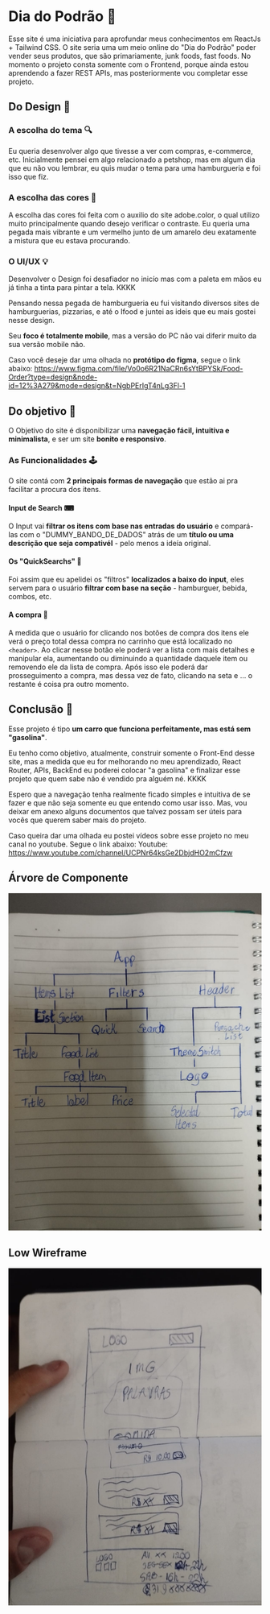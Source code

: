 # Dia do Podrão 🤤

Esse site é uma iniciativa para aprofundar meus conhecimentos em ReactJs + Tailwind CSS.
O site seria uma um meio online do "Dia do Podrão" poder vender seus produtos, que são primariamente, junk foods, fast foods.
No momento o projeto consta somente com o Frontend, porque ainda estou aprendendo a fazer REST APIs, mas posteriormente vou completar esse projeto.

## Do Design 💭

### A escolha do tema 🔍

Eu queria desenvolver algo que tivesse a ver com compras, e-commerce, etc.
Inicialmente pensei em algo relacionado a petshop, mas em algum dia que eu não vou lembrar, eu quis mudar o tema para uma hamburgueria e foi isso que fiz.

### A escolha das cores 🎨

A escolha das cores foi feita com o auxilio do site adobe.color, o qual utilizo muito principalmente quando desejo verificar o contraste.
Eu queria uma pegada mais vibrante e um vermelho junto de um amarelo deu exatamente a mistura que eu estava procurando.

### O UI/UX 💡

Desenvolver o Design foi desafiador no inicío mas com a paleta em mãos eu já tinha a tinta para pintar a tela. KKKK

Pensando nessa pegada de hamburgueria eu fui visitando diversos sites de hamburguerias, pizzarias, e até o Ifood e juntei as ideis que eu mais gostei nesse design.

Seu **foco é totalmente mobile**, mas a versão do PC não vai diferir muito da sua versão mobile não.

Caso você deseje dar uma olhada no **protótipo do figma**, segue o link abaixo:
https://www.figma.com/file/Vo0o6R21NaCRn6sYtBPYSk/Food-Order?type=design&node-id=12%3A279&mode=design&t=NgbPErIgT4nLg3Fl-1

## Do objetivo 🎯

O Objetivo do site é disponibilizar uma **navegação fácil, intuitiva e minimalista**, e ser um site **bonito e responsivo**.

### As Funcionalidades 🕹

O site contá com **2 principais formas de navegação** que estão ai pra facilitar a procura dos itens.

#### Input de Search ⌨

O Input vai **filtrar os itens com base nas entradas do usuário** e compará-las com o "DUMMY_BANDO_DE_DADOS" atrás de um **título ou uma descrição que seja compativél** - pelo menos a ideía original.

#### Os "QuickSearchs" 🌟

Foi assim que eu apelidei os "filtros" **localizados a baixo do input**, eles servem para o usuário **filtrar com base na seção** - hamburguer, bebida, combos, etc.

#### A compra 🛒

A medida que o usuário for clicando nos botões de compra dos itens ele verá o preço total dessa compra no carrinho que está localizado no `<header>`.
Ao clicar nesse botão ele poderá ver a lista com mais detalhes e manipular ela, aumentando ou diminuindo a quantidade daquele item ou removendo ele da lista de compra.
Após isso ele poderá dar prosseguimento a compra, mas dessa vez de fato, clicando na seta e ... o restante é coisa pra outro momento.

## Conclusão 🚀

Esse projeto é tipo **um carro que funciona perfeitamente, mas está sem "gasolina"**.

Eu tenho como objetivo, atualmente, construir somente o Front-End desse site, mas a medida que eu for melhorando no meu aprendizado, React Router, APIs, BackEnd eu poderei colocar "a gasolina" e finalizar esse projeto que quem sabe não é vendido pra alguém né. KKKK

Espero que a navegação tenha realmente ficado simples e intuitiva de se fazer e que não seja somente eu que entendo como usar isso. Mas, vou deixar em anexo alguns documentos que talvez possam ser úteis para vocês que querem saber mais do projeto.

Caso queira dar uma olhada eu postei vídeos sobre esse projeto no meu canal no youtube. Segue o link abaixo:
Youtube: https://www.youtube.com/channel/UCPNr64ksGe2DbjdHO2mCfzw

## Árvore de Componente

![Árvore de Componentes](./Low%20Component%20Tree.jpeg)

## Low Wireframe

![Temas.txt](./Low%20Wireframe.jpeg)
